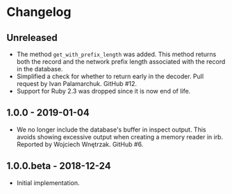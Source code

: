 # Changelog

## Unreleased

* The method `get_with_prefix_length` was added. This method returns both
  the record and the network prefix length associated with the record in
  the database.
* Simplified a check for whether to return early in the decoder. Pull
  request by Ivan Palamarchuk. GitHub #12.
* Support for Ruby 2.3 was dropped since it is now end of life.

## 1.0.0 - 2019-01-04

* We no longer include the database's buffer in inspect output. This avoids
  showing excessive output when creating a memory reader in irb. Reported
  by Wojciech Wnętrzak. GitHub #6.

## 1.0.0.beta - 2018-12-24

* Initial implementation.
